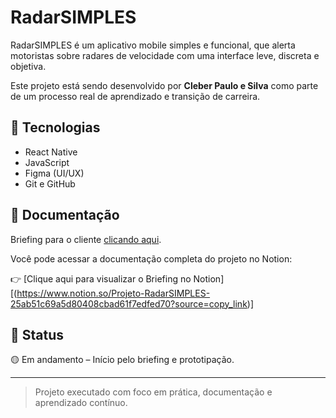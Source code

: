 # RadarSIMPLES

RadarSIMPLES é um aplicativo mobile simples e funcional, que alerta motoristas sobre radares de velocidade com uma interface leve, discreta e objetiva.

Este projeto está sendo desenvolvido por **Cleber Paulo e Silva** como parte de um processo real de aprendizado e transição de carreira.

## 🚀 Tecnologias
- React Native
- JavaScript
- Figma (UI/UX)
- Git e GitHub

## 📄 Documentação

Briefing para o cliente [clicando aqui](/docs/briefing_app_radarSIMPLES_CPSilvaLTDA.pdf).

Você pode acessar a documentação completa do projeto no Notion:

👉 [Clique aqui para visualizar o Briefing no Notion][(https://www.notion.so/Projeto-RadarSIMPLES-25ab51c69a5d80408cbad61f7edfed70?source=copy_link)]




## 📌 Status
🟡 Em andamento – Início pelo briefing e prototipação.

---

> Projeto executado com foco em prática, documentação e aprendizado contínuo.
